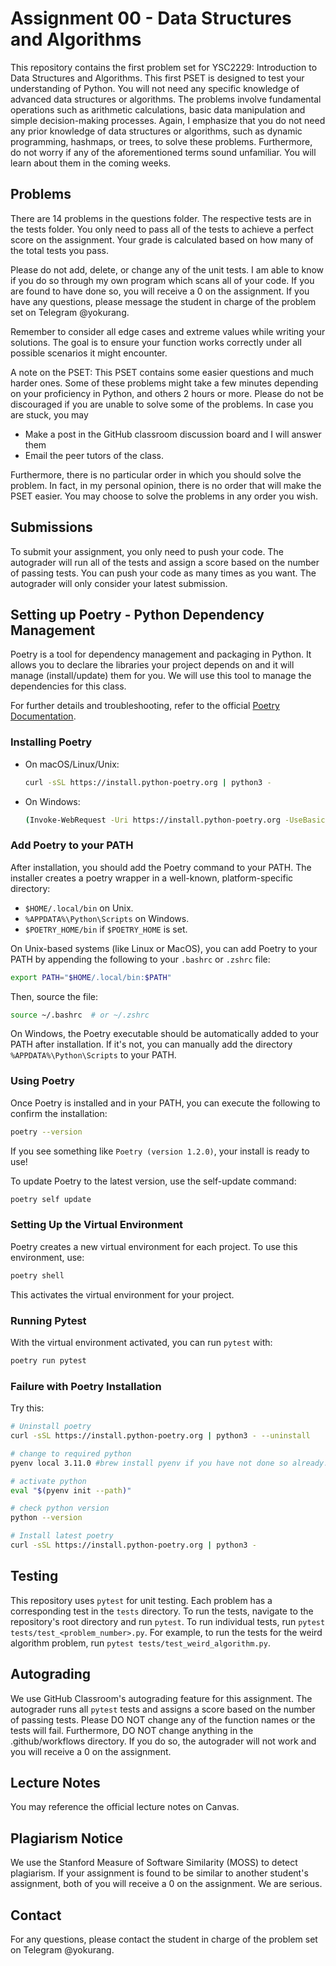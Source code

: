 # Assignment 00 - Data Structures and Algorithms

This repository contains the first problem set for YSC2229: Introduction to Data Structures and Algorithms. This first PSET is designed to test your understanding of Python. You will not need any specific knowledge of advanced data structures or algorithms. The problems involve fundamental operations such as arithmetic calculations, basic data manipulation and simple decision-making processes. Again, I emphasize that you do not need any prior knowledge of data structures or algorithms, such as dynamic programming, hashmaps, or trees, to solve these problems. Furthermore, do not worry if any of the aforementioned terms sound unfamiliar. You will learn about them in the coming weeks.
## Problems
There are 14 problems in the questions folder. The respective tests are in the tests folder. You only need to pass all of the tests to achieve a perfect score on the assignment. Your grade is calculated based on how many of the total tests you pass. 

Please do not add, delete, or change any of the unit tests. I am able to know if you do so through my own program which scans all of your code. If you are found to have done so, you will receive a 0 on the assignment. If you have any questions, please message the student in charge of the problem set on Telegram @yokurang.

Remember to consider all edge cases and extreme values while writing your solutions. The goal is to ensure your function works correctly under all possible scenarios it might encounter.

A note on the PSET: This PSET contains some easier questions and much harder ones. Some of these problems might take a few minutes depending on your proficiency in Python, and others 2 hours or more. Please do not be discouraged if you are unable to solve some of the problems. In case you are stuck, you may

- Make a post in the GitHub classroom discussion board and I will answer them
- Email the peer tutors of the class.

Furthermore, there is no particular order in which you should solve the problem. In fact, in my personal opinion, there is no order that will make the PSET easier. You may choose to solve the problems in any order you wish.

## Submissions
To submit your assignment, you only need to push your code. The autograder will run all of the tests and assign a score based on the number of passing tests. You can push your code as many times as you want. The autograder will only consider your latest submission.

## Setting up Poetry - Python Dependency Management

Poetry is a tool for dependency management and packaging in Python. It allows you to declare the libraries your project depends on and it will manage (install/update) them for you. We will use this tool to manage the dependencies for this class.

For further details and troubleshooting, refer to the official [Poetry Documentation](https://python-poetry.org/docs/).

### Installing Poetry

- On macOS/Linux/Unix:

    ```bash
    curl -sSL https://install.python-poetry.org | python3 -
    ```

- On Windows:

    ```bash
    (Invoke-WebRequest -Uri https://install.python-poetry.org -UseBasicParsing).Content | py -
    ```

### Add Poetry to your PATH

After installation, you should add the Poetry command to your PATH. The installer creates a poetry wrapper in a well-known, platform-specific directory:

- `$HOME/.local/bin` on Unix.
- `%APPDATA%\Python\Scripts` on Windows.
- `$POETRY_HOME/bin` if `$POETRY_HOME` is set.

On Unix-based systems (like Linux or MacOS), you can add Poetry to your PATH by appending the following to your `.bashrc` or `.zshrc` file:

```bash
export PATH="$HOME/.local/bin:$PATH"
```

Then, source the file:

```bash
source ~/.bashrc  # or ~/.zshrc
```

On Windows, the Poetry executable should be automatically added to your PATH after installation. If it's not, you can manually add the directory `%APPDATA%\Python\Scripts` to your PATH.

### Using Poetry

Once Poetry is installed and in your PATH, you can execute the following to confirm the installation:

```bash
poetry --version
```

If you see something like `Poetry (version 1.2.0)`, your install is ready to use!

To update Poetry to the latest version, use the self-update command:

```bash
poetry self update
```

### Setting Up the Virtual Environment

Poetry creates a new virtual environment for each project. To use this environment, use:

```bash
poetry shell
```

This activates the virtual environment for your project.

### Running Pytest

With the virtual environment activated, you can run `pytest` with:

```bash
poetry run pytest
```
### Failure with Poetry Installation 

Try this:
```bash
# Uninstall poetry
curl -sSL https://install.python-poetry.org | python3 - --uninstall

# change to required python
pyenv local 3.11.0 #brew install pyenv if you have not done so already. For Windows users, you will need to install pyenv-win

# activate python
eval "$(pyenv init --path)"

# check python version
python --version

# Install latest poetry
curl -sSL https://install.python-poetry.org | python3 -
```



## Testing

This repository uses `pytest` for unit testing. Each problem has a corresponding test in the `tests` directory. To run the tests, navigate to the repository's root directory and run `pytest`. To run individual tests, run `pytest tests/test_<problem_number>.py`. For example, to run the tests for the weird algorithm problem, run `pytest tests/test_weird_algorithm.py`.

## Autograding

We use GitHub Classroom's autograding feature for this assignment. The autograder runs all `pytest` tests and assigns a score based on the number of passing tests. Please DO NOT change any of the function names or the tests will fail. Furthermore, DO NOT change anything in the .github/workflows directory. If you do so, the autograder will not work and you will receive a 0 on the assignment.

## Lecture Notes

You may reference the official lecture notes on Canvas.

## Plagiarism Notice

We use the Stanford Measure of Software Similarity (MOSS) to detect plagiarism. If your assignment is found to be similar to another student's assignment, both of you will receive a 0 on the assignment. We are serious.

## Contact
For any questions, please contact the student in charge of the problem set on Telegram @yokurang.
